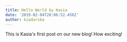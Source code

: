```yaml
---
title: Hello World by Kasia
date: '2019-02-04T20:06:52.456Z'
author: kzadurska
---
```


This is Kasia's first post on our new blog! How exciting!
